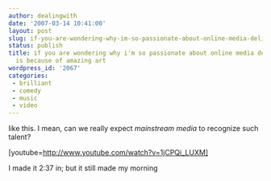 ```yaml
---
author: dealingwith
date: '2007-03-14 10:41:00'
layout: post
slug: if-you-are-wondering-why-im-so-passionate-about-online-media-delivery-it-is-because-of-amazing-art
status: publish
title: if you are wondering why i'm so passionate about online media delivery, it
  is because of amazing art
wordpress_id: '2067'
categories:
 - brilliant
 - comedy
 - music
 - video
---
```


like this. I mean, can we really expect _mainstream media_ to recognize such
talent?

[youtube=http://www.youtube.com/watch?v=1jCPQi_LUXM]

I made it 2:37 in; but it still made my morning

